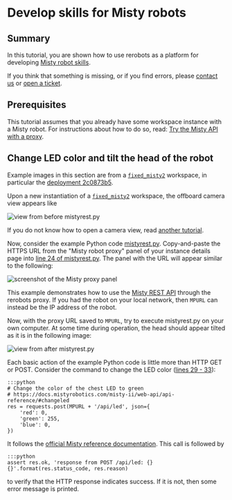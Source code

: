 # Develop skills for Misty robots

## Summary

In this tutorial, you are shown how to use rerobots as a platform for developing
[Misty robot skills](https://docs.mistyrobotics.com/).

If you think that something is missing, or if you find errors, please [contact
us](https://rerobots.net/contact) or [open a ticket](
https://github.com/rerobots/doc-help/issues).

## Prerequisites

This tutorial assumes that you already have some workspace instance with a Misty
robot. For instructions about how to do so, read: [Try the Misty API with a
proxy](/tutorials/proxy_fixedmisty).

## Change LED color and tilt the head of the robot

Example images in this section are from a [`fixed_misty2`](
/workspaces/fixed_misty2.html) workspace, in particular the
[deployment
2c0873b5](https://rerobots.net/workspace/2c0873b5-1da1-46e6-9658-c40379774edf).

Upon a new instantiation of a [`fixed_misty2`](
/workspaces/fixed_misty2.html) workspace, the offboard camera view
appears like

![view from before mistyrest.py](figures/mistyskills_beforeledtilt.jpg)

If you do not know how to open a camera view, read [another tutorial](
/tutorials/proxy_fixedmisty).

Now, consider the example Python code [mistyrest.py](
https://github.com/rerobots/examples/blob/497e3e808821878cad5a0ddbf9bb25900a57e6b8/misty2/mistyrest.py). Copy-and-paste
the HTTPS URL from the "Misty robot proxy" panel of your instance details page
into [line 24 of mistyrest.py](
https://github.com/rerobots/examples/blob/497e3e808821878cad5a0ddbf9bb25900a57e6b8/misty2/mistyrest.py#L24). The
panel with the URL will appear similar to the following:

![screenshot of the Misty proxy panel](figures/proxy_fixedmisty_proxypanel.png)

This example demonstrates how to use the [Misty REST
API](https://docs.mistyrobotics.com/misty-ii/web-api/overview/) through the rerobots
proxy. If you had the robot on your local network, then `MPURL` can instead be
the IP address of the robot.

Now, with the proxy URL saved to `MPURL`, try to execute mistyrest.py on your
own computer. At some time during operation, the head should appear tilted as it
is in the following image:

![view from after mistyrest.py](figures/mistyskills_afterledtilt.jpg)

Each basic action of the example Python code is little more than HTTP GET or
POST. Consider the command to change the LED color ([lines 29 - 33](
https://github.com/rerobots/examples/blob/497e3e808821878cad5a0ddbf9bb25900a57e6b8/misty2/mistyrest.py#L29-L33)):

    :::python
    # Change the color of the chest LED to green
    # https://docs.mistyrobotics.com/misty-ii/web-api/api-reference/#changeled
    res = requests.post(MPURL + '/api/led', json={
        'red': 0,
        'green': 255,
        'blue': 0,
    })

It follows the [official Misty reference documentation](
https://docs.mistyrobotics.com/misty-ii/web-api/api-reference/#changeled).
This call is followed by

    :::python
    assert res.ok, 'response from POST /api/led: {} {}'.format(res.status_code, res.reason)

to verify that the HTTP response indicates success. If it is not, then some
error message is printed.
